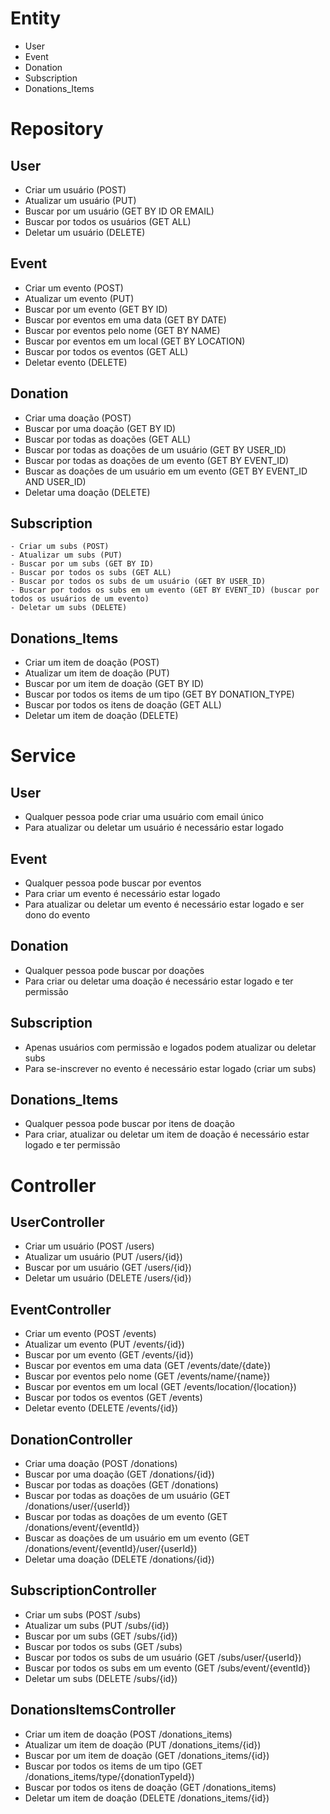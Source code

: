 # Entity
  - User
  - Event
  - Donation
  - Subscription
  - Donations_Items

# Repository
  ## User
  - Criar um usuário (POST)
  - Atualizar um usuário (PUT)
  - Buscar por um usuário (GET BY ID OR EMAIL)
  - Buscar por todos os usuários (GET ALL)
  - Deletar um usuário (DELETE)

  ## Event
  - Criar um evento (POST)
  - Atualizar um evento (PUT)
  - Buscar por um evento (GET BY ID)
  - Buscar por eventos em uma data (GET BY DATE)
  - Buscar por eventos pelo nome (GET BY NAME)
  - Buscar por eventos em um local (GET BY LOCATION)
  - Buscar por todos os eventos (GET ALL)
  - Deletar evento (DELETE)

  ## Donation
  - Criar uma doação (POST)
  - Buscar por uma doação (GET BY ID)
  - Buscar por todas as doações (GET ALL)
  - Buscar por todas as doações de um usuário (GET BY USER_ID)
  - Buscar por todas as doações de um evento (GET BY EVENT_ID)
  - Buscar as doações de um usuário em um evento (GET BY EVENT_ID AND USER_ID)
  - Deletar uma doação (DELETE)

  ## Subscription
    - Criar um subs (POST)
    - Atualizar um subs (PUT)
    - Buscar por um subs (GET BY ID)
    - Buscar por todos os subs (GET ALL)
    - Buscar por todos os subs de um usuário (GET BY USER_ID)
    - Buscar por todos os subs em um evento (GET BY EVENT_ID) (buscar por todos os usuários de um evento) 
    - Deletar um subs (DELETE)

  ## Donations_Items
  - Criar um item de doação (POST)
  - Atualizar um item de doação (PUT)
  - Buscar por um item de doação (GET BY ID)
  - Buscar por todos os items de um tipo (GET BY DONATION_TYPE)
  - Buscar por todos os itens de doação (GET ALL)
  - Deletar um item de doação (DELETE)

# Service
  ## User
  - Qualquer pessoa pode criar uma usuário com email único
  - Para atualizar ou deletar um usuário é necessário estar logado

  ## Event
  - Qualquer pessoa pode buscar por eventos
  - Para criar um evento é necessário estar logado
  - Para atualizar ou deletar um evento é necessário estar logado e ser dono do evento

  ## Donation
  - Qualquer pessoa pode buscar por doações
  - Para criar ou deletar uma doação é necessário estar logado e ter permissão

  ## Subscription
  - Apenas usuários com permissão e logados podem atualizar ou deletar subs 
  - Para se-inscrever no evento é necessário estar logado (criar um subs)

  ## Donations_Items
  - Qualquer pessoa pode buscar por itens de doação
  - Para criar, atualizar ou deletar um item de doação é necessário estar logado e ter permissão
  
# Controller
  ## UserController
  - Criar um usuário (POST /users)
  - Atualizar um usuário (PUT /users/{id})
  - Buscar por um usuário (GET /users/{id})
  - Deletar um usuário (DELETE /users/{id})

  ## EventController
  - Criar um evento (POST /events)
  - Atualizar um evento (PUT /events/{id})
  - Buscar por um evento (GET /events/{id})
  - Buscar por eventos em uma data (GET /events/date/{date})
  - Buscar por eventos pelo nome (GET /events/name/{name})
  - Buscar por eventos em um local (GET /events/location/{location})
  - Buscar por todos os eventos (GET /events)
  - Deletar evento (DELETE /events/{id})

  ## DonationController
  - Criar uma doação (POST /donations)
  - Buscar por uma doação (GET /donations/{id})
  - Buscar por todas as doações (GET /donations)
  - Buscar por todas as doações de um usuário (GET /donations/user/{userId})
  - Buscar por todas as doações de um evento (GET /donations/event/{eventId})
  - Buscar as doações de um usuário em um evento (GET /donations/event/{eventId}/user/{userId})
  - Deletar uma doação (DELETE /donations/{id})

  ## SubscriptionController
  - Criar um subs (POST /subs)
  - Atualizar um subs (PUT /subs/{id})
  - Buscar por um subs (GET /subs/{id})
  - Buscar por todos os subs (GET /subs)
  - Buscar por todos os subs de um usuário (GET /subs/user/{userId})
  - Buscar por todos os subs em um evento (GET /subs/event/{eventId})
  - Deletar um subs (DELETE /subs/{id})

  ## DonationsItemsController
  - Criar um item de doação (POST /donations_items)
  - Atualizar um item de doação (PUT /donations_items/{id})
  - Buscar por um item de doação (GET /donations_items/{id})
  - Buscar por todos os items de um tipo (GET /donations_items/type/{donationTypeId})
  - Buscar por todos os itens de doação (GET /donations_items)
  - Deletar um item de doação (DELETE /donations_items/{id})